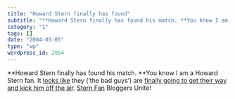 ```yaml
---
title: "Howard Stern finally has found"
subtitle: "**Howard Stern finally has found his match. **You know I am a Howard Stern fan. It looks like"
category: "1"
tags: []
date: "2004-03-05"
type: "wp"
wordpress_id: 2054
---
```

**Howard Stern finally has found his match. **You know I am a Howard Stern fan. It [looks like](http://www.salon.com/news/feature/2004/03/04/stern/index.html) they (‘the bad guys’) are [finally going to get their way and kick him off the air](http://www.fmqb.com/Article.asp?id=20252). [Stern Fan](http://doc.weblogs.com/) Bloggers Unite!